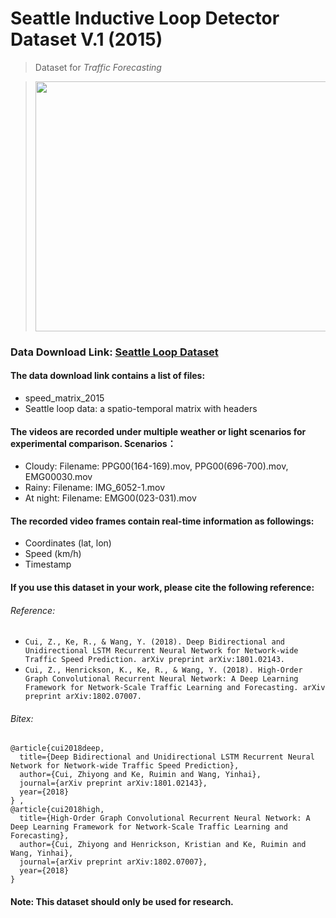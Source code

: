 # Seattle Inductive Loop Detector Dataset V.1 (2015)

> Dataset for *Traffic Forecasting*

> <img src="https://github.com/zhiyongc/Seattle-Loop-Data/blob/master/DataLoop.png" width="600" height="400"></img>
### Data Download Link: [Seattle Loop Dataset](https://drive.google.com/drive/folders/1XuK0fgI6lmSUzmToyDdHQy8CPunlm5yr?usp=sharing)
#### The data download link contains a list of files:
* speed_matrix_2015
* Seattle loop data: a spatio-temporal matrix with headers

#### The videos are recorded under multiple weather or light scenarios for experimental comparison. Scenarios：
* Cloudy: Filename: PPG00(164-169).mov, PPG00(696-700).mov, EMG00030.mov
* Rainy: Filename: IMG_6052-1.mov
* At night: Filename: EMG00(023-031).mov
#### The recorded video frames contain real-time information as followings:
* Coordinates (lat, lon)
* Speed (km/h)
* Timestamp
#### If you use this dataset in your work, please cite the following reference:
###### Reference:
* `Cui, Z., Ke, R., & Wang, Y. (2018). Deep Bidirectional and Unidirectional LSTM Recurrent Neural Network for Network-wide Traffic Speed Prediction. arXiv preprint arXiv:1801.02143.`
* `Cui, Z., Henrickson, K., Ke, R., & Wang, Y. (2018). High-Order Graph Convolutional Recurrent Neural Network: A Deep Learning Framework for Network-Scale Traffic Learning and Forecasting. arXiv preprint arXiv:1802.07007.`
###### Bitex:
```
@article{cui2018deep,
  title={Deep Bidirectional and Unidirectional LSTM Recurrent Neural Network for Network-wide Traffic Speed Prediction},
  author={Cui, Zhiyong and Ke, Ruimin and Wang, Yinhai},
  journal={arXiv preprint arXiv:1801.02143},
  year={2018}
} ,
@article{cui2018high,
  title={High-Order Graph Convolutional Recurrent Neural Network: A Deep Learning Framework for Network-Scale Traffic Learning and Forecasting},
  author={Cui, Zhiyong and Henrickson, Kristian and Ke, Ruimin and Wang, Yinhai},
  journal={arXiv preprint arXiv:1802.07007},
  year={2018}
}
```
#### Note: This dataset should only be used for research.
